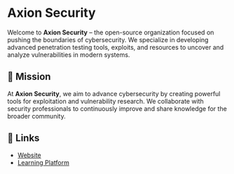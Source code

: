# Axion Security
Welcome to **Axion Security** – the open-source organization focused on pushing the boundaries of cybersecurity. We specialize in developing advanced penetration testing tools, exploits, and resources to uncover and analyze vulnerabilities in modern systems.

## 🚀 Mission
At **Axion Security**, we aim to advance cybersecurity by creating powerful tools for exploitation and vulnerability research. We collaborate with security professionals to continuously improve and share knowledge for the broader community.

## 🔗 Links
- [Website](https://axionsec.pro)
- [Learning Platform](https://learn.axionsec.pro)
